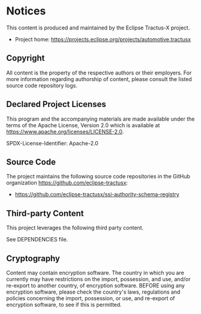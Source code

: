 # Notices

This content is produced and maintained by the Eclipse Tractus-X project.

* Project home: https://projects.eclipse.org/projects/automotive.tractusx

## Copyright

All content is the property of the respective authors or their employers. For
more information regarding authorship of content, please consult the listed
source code repository logs.

## Declared Project Licenses

This program and the accompanying materials are made available under the terms
of the Apache License, Version 2.0 which is available at
https://www.apache.org/licenses/LICENSE-2.0.

SPDX-License-Identifier: Apache-2.0

## Source Code

The project maintains the following source code repositories in the GitHub organization https://github.com/eclipse-tractusx:

- https://github.com/eclipse-tractusx/ssi-authority-schema-registry

## Third-party Content

This project leverages the following third party content.

See DEPENDENCIES file.

## Cryptography

Content may contain encryption software. The country in which you are currently
may have restrictions on the import, possession, and use, and/or re-export to
another country, of encryption software. BEFORE using any encryption software,
please check the country's laws, regulations and policies concerning the import,
possession, or use, and re-export of encryption software, to see if this is
permitted.
